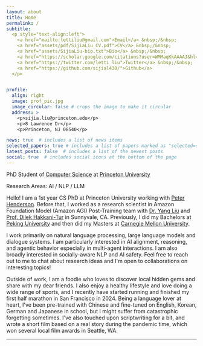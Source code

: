 ```yaml
---
layout: about
title: Home
permalink: /
subtitle: 
  <p style="text-align:left">
    <a href="mailto:lettiliu@gmail.com">Email</a> &nbsp;/&nbsp;
    <a href="assets/pdf/SijiaLiu_CV.pdf">CV</a> &nbsp;/&nbsp;
    <a href="assets/SijiaLiu-bio.txt">Bio</a> &nbsp;/&nbsp;
    <a href="https://scholar.google.com/citations?user=WMMaqKkAAAAJ&hl=en&oi=ao">Google Scholar</a> &nbsp;/&nbsp;
    <a href="https://twitter.com/letti_liu">Twitter</a> &nbsp;/&nbsp;
    <a href="https://github.com/sijial430/">Github</a>
  </p>


profile:
  align: right
  image: prof_pic.jpg
  image_circular: false # crops the image to make it circular
  address: >
    <p>sijia.liu@princeton.edu</p>
    <p>8 Lawrence Dr</p>
    <p>Princeton, NJ 08540</p>

news: true  # includes a list of news items
selected_papers: true # includes a list of papers marked as "selected={true}"
latest_posts: false  # includes a list of the newest posts
social: true  # includes social icons at the bottom of the page
---
```


PhD Student of <a href="https://www.cs.princeton.edu/">Computer Science</a> at <a href="https://www.princeton.edu/">Princeton University</a>

Research Areas: AI / NLP / LLM



Hello! I am a 1st year CS PhD at Princeton University working with <a href="https://www.peterhenderson.co/">Peter Henderson</a>. Before that, I worked as a research scientist in Amazon Foundation Model (Amazon AGI) Post-Training team with <a href="https://scholar.google.com/citations?user=w90wOucAAAAJ&hl=en">Dr. Yang Liu</a> and <a href="https://siebelschool.illinois.edu/about/people/faculty/dilek">Prof. Dilek Hakkani-Tur</a> in Sunnyvale, CA. Previously, I did my Bachelors at <a href="https://english.pku.edu.cn/">Peking University</a> and then did my Masters at <a href="https://www.cmu.edu/dietrich/statistics-datascience/index.html">Carnegie Mellon University</a>.

I work primarily on natural language processing, large language models and dialogue systems. I am particularly interested in AI alignment, reasoning, and agentic behavior especially in multi-agent interactions. I am also broadly interested in socially-aware NLP and AI safety. Feel free to reach out to me to chat about research ideas and I'm open to collaborations on interesting topics!

Outside of work, I am a foodie who loves to discover local hidden gems and share with my dear friends. I also enjoy a healthy lifestyle and love doing a wide range of sports, and I recently have started running and finished my first half marathon in San Francisco in 2024. Being a language lover at heart, I've been pre-trained with Chinese and fine-tuned on English, Korean, German and Japanese in school, but I might suffer from catastrophic forgetting sometimes. I've also touched upon scriptwriting for a bit, and wrote <a herf="https://www.startfilmstudio.org/first-time-filmmaker-incubator/wedding-bells">a short film</a> based on a real story during the pandemic time, which won several local film awards in Seattle, WA. 

---